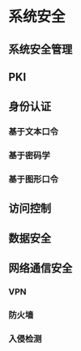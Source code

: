 # 系统安全


## 系统安全管理


## PKI 




## 身份认证




### 基于文本口令




### 基于密码学

### 基于图形口令

## 访问控制


## 数据安全


## 网络通信安全

### VPN

### 防火墙

### 入侵检测